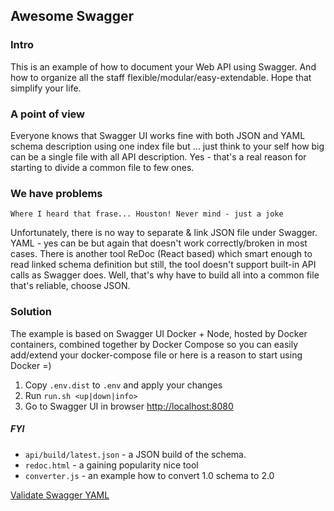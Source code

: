 ## Awesome Swagger

### Intro
This is an example of how to document your Web API using Swagger. And how to organize all the staff flexible/modular/easy-extendable. Hope that simplify your life.

### A point of view
Everyone knows that Swagger UI works fine with both JSON and YAML schema description using one index file but ... just think to your self how big can be a single file with all API description. Yes - that's a real reason for starting to divide a common file to few ones.

### We have problems
`Where I heard that frase... Houston! Never mind - just a joke`

Unfortunately, there is no way to separate & link JSON file under Swagger. YAML - yes can be but again that doesn't work correctly/broken in most cases. There is another tool ReDoc (React based) which smart enough to read linked schema definition but still, the tool doesn't support built-in API calls as Swagger does. Well, that's why have to build all into a common file that's reliable, choose JSON.

### Solution
The example is based on Swagger UI Docker + Node, hosted by Docker containers, combined together by Docker Compose so you can easily add/extend your docker-compose file or here is a reason to start using Docker =)

1. Copy `.env.dist` to `.env` and apply your changes
2. Run `run.sh <up|down|info>`
3. Go to Swagger UI in browser [http://localhost:8080](http://localhost:8080)  
  
##### FYI
- `api/build/latest.json` - a JSON build of the schema.
- `redoc.html` - a gaining popularity nice tool
- `converter.js` - an example how to convert 1.0 schema to 2.0

[Validate Swagger YAML](http://bigstickcarpet.com/swagger-parser/www/index.html#)  
